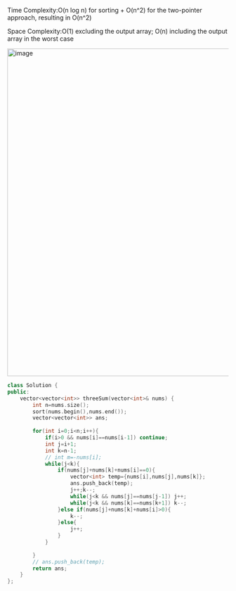 Time Complexity:O(n log n) for sorting + O(n^2) for the two-pointer approach, resulting in O(n^2)

Space Complexity:O(1) excluding the output array; O(n) including the output array in the worst case

<img width="986" height="746" alt="image" src="https://github.com/user-attachments/assets/f3473f3f-9e3c-4bb0-bc40-1d2b7b6ea447" />

```cpp
class Solution {
public:
    vector<vector<int>> threeSum(vector<int>& nums) {
        int n=nums.size();
        sort(nums.begin(),nums.end());
        vector<vector<int>> ans;
        
        for(int i=0;i<n;i++){
            if(i>0 && nums[i]==nums[i-1]) continue;
            int j=i+1;
            int k=n-1;
            // int m=-nums[i];
            while(j<k){
                if(nums[j]+nums[k]+nums[i]==0){
                    vector<int> temp={nums[i],nums[j],nums[k]};
                    ans.push_back(temp);
                    j++;k--;
                    while(j<k && nums[j]==nums[j-1]) j++;
                    while(j<k && nums[k]==nums[k+1]) k--;
                }else if(nums[j]+nums[k]+nums[i]>0){
                    k--;
                }else{
                    j++;
                }
            }
            
        }
        // ans.push_back(temp);
        return ans;
    }
};
